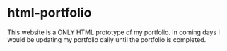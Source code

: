 # html-portfolio
This website is a ONLY HTML prototype of my portfolio. In coming days I would be updating my portfolio daily until the portfolio is completed.
